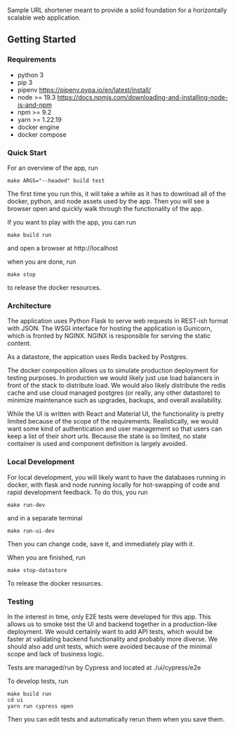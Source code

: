 Sample URL shortener meant to provide a solid foundation for a horizontally scalable web application.

## Getting Started

### Requirements

- python 3
- pip 3
- pipenv https://pipenv.pypa.io/en/latest/install/
- node >= 19.3 https://docs.npmjs.com/downloading-and-installing-node-js-and-npm
- npm >= 9.2
- yarn >= 1.22.19
- docker engine
- docker compose

### Quick Start
For an overview of the app, run
```
make ARGS="--headed" build test
```
The first time you run this, it will take a while as it has to download all of the docker, python, and node assets used by the app.  Then you will see a browser open and quickly walk through the functionality of the app.

If you want to play with the app, you can run
```
make build run
```
and open a browser at http://localhost

when you are done, run

```
make stop
```

to release the docker resources.

### Architecture
The application uses Python Flask to serve web requests in REST-ish format with JSON. The WSGI interface for hosting the application is Gunicorn, which is fronted by NGINX.  NGINX is responsible for serving the static content.

As a datastore, the appication uses Redis backed by Postgres.

The docker composition allows us to simulate production deployment for testing purposes.  In production we would likely just use load balancers in front of the stack to distribute load.  We would also likely distribute the redis cache and use cloud managed postgres (or really, any other datastore) to minimize maintenance such as upgrades, backups, and overall availability.

While the UI is written with React and Material UI, the functionality is pretty limited because of the scope of the requirements.  Realistically, we would want some kind of authentication and user management so that users can keep a list of their short urls.  Because the state is so limited, no state container is used and component definition is largely avoided.

### Local Development
For local development, you will likely want to have the databases running in docker, with flask and node running locally for hot-swapping of code and rapid development feedback.  To do this, you run

```
make run-dev
```

and in a separate terminal

```
make run-ui-dev
```

Then you can change code, save it, and immediately play with it.

When you are finished, run

```
make stop-datastore
```

To release the docker resources.

### Testing
In the interest in time, only E2E tests were developed for this app.  This allows us to smoke test the UI and backend together in a production-like deployment.  We would certainly want to add API tests, which would be faster at validating backend functionality and probably more diverse.  We should also add unit tests, which were avoided because of the minimal scope and lack of business logic.

Tests are managed/run by Cypress and located at ./ui/cypress/e2e

To develop tests, run

```
make build run
cd ui
yarn run cypress open
```

Then you can edit tests and automatically rerun them when you save them.

